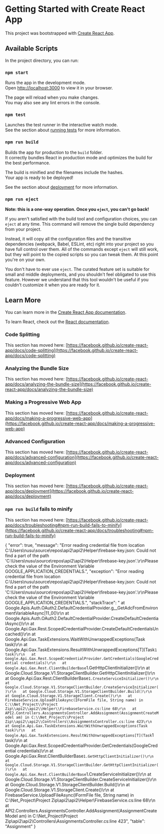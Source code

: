 # Getting Started with Create React App

This project was bootstrapped with [Create React App](https://github.com/facebook/create-react-app).

## Available Scripts

In the project directory, you can run:

### `npm start`

Runs the app in the development mode.\
Open [http://localhost:3000](http://localhost:3000) to view it in your browser.

The page will reload when you make changes.\
You may also see any lint errors in the console.

### `npm test`

Launches the test runner in the interactive watch mode.\
See the section about [running tests](https://facebook.github.io/create-react-app/docs/running-tests) for more information.

### `npm run build`

Builds the app for production to the `build` folder.\
It correctly bundles React in production mode and optimizes the build for the best performance.

The build is minified and the filenames include the hashes.\
Your app is ready to be deployed!

See the section about [deployment](https://facebook.github.io/create-react-app/docs/deployment) for more information.

### `npm run eject`

**Note: this is a one-way operation. Once you `eject`, you can't go back!**

If you aren't satisfied with the build tool and configuration choices, you can `eject` at any time. This command will remove the single build dependency from your project.

Instead, it will copy all the configuration files and the transitive dependencies (webpack, Babel, ESLint, etc) right into your project so you have full control over them. All of the commands except `eject` will still work, but they will point to the copied scripts so you can tweak them. At this point you're on your own.

You don't have to ever use `eject`. The curated feature set is suitable for small and middle deployments, and you shouldn't feel obligated to use this feature. However we understand that this tool wouldn't be useful if you couldn't customize it when you are ready for it.

## Learn More

You can learn more in the [Create React App documentation](https://facebook.github.io/create-react-app/docs/getting-started).

To learn React, check out the [React documentation](https://reactjs.org/).

### Code Splitting

This section has moved here: [https://facebook.github.io/create-react-app/docs/code-splitting](https://facebook.github.io/create-react-app/docs/code-splitting)

### Analyzing the Bundle Size

This section has moved here: [https://facebook.github.io/create-react-app/docs/analyzing-the-bundle-size](https://facebook.github.io/create-react-app/docs/analyzing-the-bundle-size)

### Making a Progressive Web App

This section has moved here: [https://facebook.github.io/create-react-app/docs/making-a-progressive-web-app](https://facebook.github.io/create-react-app/docs/making-a-progressive-web-app)

### Advanced Configuration

This section has moved here: [https://facebook.github.io/create-react-app/docs/advanced-configuration](https://facebook.github.io/create-react-app/docs/advanced-configuration)

### Deployment

This section has moved here: [https://facebook.github.io/create-react-app/docs/deployment](https://facebook.github.io/create-react-app/docs/deployment)

### `npm run build` fails to minify

This section has moved here: [https://facebook.github.io/create-react-app/docs/troubleshooting#npm-run-build-fails-to-minify](https://facebook.github.io/create-react-app/docs/troubleshooting#npm-run-build-fails-to-minify)



{
    "error": true,
    "message": "Error reading credential file from location C:\\Users\\nusu\\source\\repos\\api2\\api2\\Helper\\firebase-key.json: Could not find a part of the path 'C:\\Users\\nusu\\source\\repos\\api2\\api2\\Helper\\firebase-key.json'.\r\nPlease check the value of the Environment Variable GOOGLE_APPLICATION_CREDENTIALS.",
    "exception": "Error reading credential file from location C:\\Users\\nusu\\source\\repos\\api2\\api2\\Helper\\firebase-key.json: Could not find a part of the path 'C:\\Users\\nusu\\source\\repos\\api2\\api2\\Helper\\firebase-key.json'.\r\nPlease check the value of the Environment Variable GOOGLE_APPLICATION_CREDENTIALS.",
    "stackTrace": "   at Google.Apis.Auth.OAuth2.DefaultCredentialProvider.<CreateDefaultCredentialAsync>g__GetAdcFromEnvironmentVariableAsync|11_0()\r\n   at Google.Apis.Auth.OAuth2.DefaultCredentialProvider.CreateDefaultCredentialAsync()\r\n   at Google.Api.Gax.Rest.ScopedCredentialProvider.CreateDefaultCredentialsUncached()\r\n   at Google.Api.Gax.TaskExtensions.WaitWithUnwrappedExceptions(Task task)\r\n   at Google.Api.Gax.TaskExtensions.ResultWithUnwrappedExceptions[T](Task`1 task)\r\n   at Google.Api.Gax.Rest.ScopedCredentialProvider.GetCredentials(GoogleCredential credentials)\r\n   at Google.Api.Gax.Rest.ClientBuilderBase`1.GetHttpClientInitializer()\r\n   at Google.Cloud.Storage.V1.StorageClientBuilder.GetHttpClientInitializer()\r\n   at Google.Api.Gax.Rest.ClientBuilderBase`1.CreateServiceInitializer()\r\n   at Google.Cloud.Storage.V1.StorageClientBuilder.CreateServiceInitializer()\r\n   at Google.Cloud.Storage.V1.StorageClientBuilder.Build()\r\n   at Google.Cloud.Storage.V1.StorageClient.Create()\r\n   at FirebaseService.UploadFileAsync(IFormFile file, String name) in C:\\Net_Project\\Project Zip\\api2\\api2\\Helper\\FirebaseService.cs:line 68\r\n   at API2.Controllers.AssignmentsController.AddAssignment(AssignmentCreateModel am) in C:\\Net_Project\\Project Zip\\api2\\api2\\Controllers\\AssignmentsController.cs:line 423\r\n   at Google.Api.Gax.TaskExtensions.WaitWithUnwrappedExceptions(Task task)\r\n   at Google.Api.Gax.TaskExtensions.ResultWithUnwrappedExceptions[T](Task`1 task)\r\n   at Google.Api.Gax.Rest.ScopedCredentialProvider.GetCredentials(GoogleCredential credentials)\r\n   at Google.Api.Gax.Rest.ClientBuilderBase`1.GetHttpClientInitializer()\r\n   at Google.Cloud.Storage.V1.StorageClientBuilder.GetHttpClientInitializer()\r\n   at Google.Api.Gax.Rest.ClientBuilderBase`1.CreateServiceInitializer()\r\n   at Google.Cloud.Storage.V1.StorageClientBuilder.CreateServiceInitializer()\r\n   at Google.Cloud.Storage.V1.StorageClientBuilder.Build()\r\n   at Google.Cloud.Storage.V1.StorageClient.Create()\r\n   at FirebaseService.UploadFileAsync(IFormFile file, String name) in C:\\Net_Project\\Project Zip\\api2\\api2\\Helper\\FirebaseService.cs:line 68\r\n   at API2.Controllers.AssignmentsController.AddAssignment(AssignmentCreateModel am) in C:\\Net_Project\\Project Zip\\api2\\api2\\Controllers\\AssignmentsController.cs:line 423",
    "table": "Assignment"
}